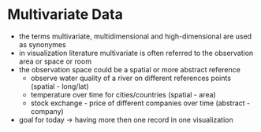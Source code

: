 # Multivariate Data
* the terms multivariate, multidimensional and high-dimensional are used as synonymes
* in visualization literature multivariate is often referred to the observation area or space or room 
* the observation space could be a spatial or more abstract reference
	* observe water quality of a river on different references points (spatial - long/lat)
	* temperature over time for cities/countries (spatial - area)
	* stock exchange - price of different companies over time (abstract - company)
* goal for today -> having more then one record in one visualization
